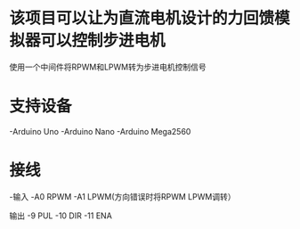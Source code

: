 
# 该项目可以让为直流电机设计的力回馈模拟器可以控制步进电机
使用一个中间件将RPWM和LPWM转为步进电机控制信号
# 支持设备
-Arduino Uno
-Arduino Nano
-Arduino Mega2560

# 接线
-输入
-A0 RPWM
-A1 LPWM(方向错误时将RPWM LPWM调转）

输出
-9  PUL
-10 DIR
-11 ENA
